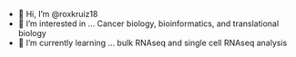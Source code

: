 - 👋 Hi, I’m @roxkruiz18
- 👀 I’m interested in ... Cancer biology, bioinformatics, and translational biology
- 🌱 I’m currently learning ... bulk RNAseq and single cell RNAseq analysis


<!---
roxkruiz18/roxkruiz18 is a ✨ special ✨ repository because its `README.md` (this file) appears on your GitHub profile.
You can click the Preview link to take a look at your changes.
--->
